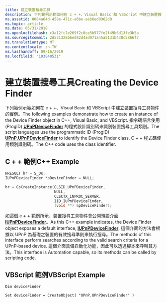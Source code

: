 ```yaml
---
title: 建立裝置搜尋工具
description: 下列範例示範如何在 c + +、Visual Basic 和 VBScript 中建立裝置搜尋工具物件的實例。
ms.assetid: 0084a64d-458e-471c-a6be-aeb6ed0962d0
ms.topic: article
ms.date: 05/31/2018
ms.openlocfilehash: c3a12fc7e269f2c0ce5b577fe2f49b6d13fe3b5a
ms.sourcegitcommit: 2d531328b6ed82d4ad971a45a5131b430c5866f7
ms.translationtype: MT
ms.contentlocale: zh-TW
ms.lasthandoff: 09/16/2019
ms.locfileid: "103840531"
---
```

# <a name="creating-the-device-finder"></a><span data-ttu-id="5d09f-103">建立裝置搜尋工具</span><span class="sxs-lookup"><span data-stu-id="5d09f-103">Creating the Device Finder</span></span>

<span data-ttu-id="5d09f-104">下列範例示範如何在 c + +、Visual Basic 和 VBScript 中建立裝置搜尋工具物件的實例。</span><span class="sxs-lookup"><span data-stu-id="5d09f-104">The following examples demonstrate how to create an instance of the Device Finder object in C++, Visual Basic, and VBScript.</span></span> <span data-ttu-id="5d09f-105">指令碼語言使用 (ProgID) [**UPnPDeviceFinder**](/windows/desktop/api/Upnp/nn-upnp-iupnpdevicefinder) 的程式設計識別碼來識別裝置搜尋工具類別。</span><span class="sxs-lookup"><span data-stu-id="5d09f-105">The script languages use the programmatic ID (ProgID) [**UPnP.UPnPDeviceFinder**](/windows/desktop/api/Upnp/nn-upnp-iupnpdevicefinder) to identify the Device Finder class.</span></span> <span data-ttu-id="5d09f-106">C + + 程式碼使用類別識別碼。</span><span class="sxs-lookup"><span data-stu-id="5d09f-106">The C++ code uses the class identifier.</span></span>

## <a name="c-example"></a><span data-ttu-id="5d09f-107">C + + 範例</span><span class="sxs-lookup"><span data-stu-id="5d09f-107">C++ Example</span></span>


```C++
HRESULT hr = S_OK;
IUPnPDeviceFinder *pDeviceFinder = NULL;

hr = CoCreateInstance(CLSID_UPnPDeviceFinder, 
                      NULL,
                      CLSCTX_INPROC_SERVER,
                      IID_IUPnPDeviceFinder,
                      (void **) &pDeviceFinder);
```



<span data-ttu-id="5d09f-108">如這個 c + + 範例所示，裝置搜尋工具物件會公開預設介面 [**IUPnPDeviceFinder**](/windows/desktop/api/Upnp/nn-upnp-iupnpdevicefinder)。</span><span class="sxs-lookup"><span data-stu-id="5d09f-108">As this C++ example indicates, the Device Finder object exposes a default interface, [**IUPnPDeviceFinder**](/windows/desktop/api/Upnp/nn-upnp-iupnpdevicefinder).</span></span> <span data-ttu-id="5d09f-109">這個介面的方法會根據以 UPnP 為基礎之裝置的有效搜尋準則來執行搜尋。</span><span class="sxs-lookup"><span data-stu-id="5d09f-109">The methods of this interface perform searches according to the valid search criteria for a UPnP-based device.</span></span> <span data-ttu-id="5d09f-110">這個介面具備自動化功能，因此可以透過腳本來呼叫其方法。</span><span class="sxs-lookup"><span data-stu-id="5d09f-110">This interface is Automation capable, so its methods can be called by scripting code.</span></span>

## <a name="vbscript-example"></a><span data-ttu-id="5d09f-111">VBScript 範例</span><span class="sxs-lookup"><span data-stu-id="5d09f-111">VBScript Example</span></span>


```VB
Dim deviceFinder

Set deviceFinder = CreateObject( "UPnP.UPnPDeviceFinder" )
```



 

 




